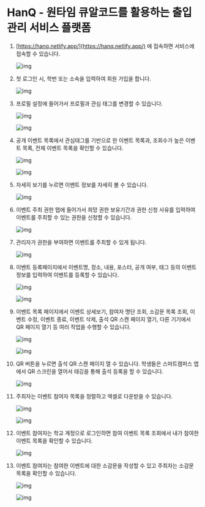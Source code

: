 # HanQ - 원타임 큐알코드를 활용하는 출입관리 서비스 플랫폼

1. [https://hanq.netlify.app/](https://hanq.netlify.app/) 에 접속하면 서비스에 접속할 수 있습니다.

   ![img](https://lh5.googleusercontent.com/GiPdUxXcln0XNukhrTk5-WpuQHUa0bjOzEKFzNSWbkBgXuqcnm_c7eInO9iKxL19M6nluJNJC6Ovf-7Aw42S3pDKR5jtfi0N7N34MJYiXD1drByKqi4INMj6EzmbpzM-38M4H-dzYOdN)

2. 첫 로그인 시, 학번 또는 소속을 입력하여 회원 가입을 합니다.

   ![img](https://lh5.googleusercontent.com/45k-2R9RNdFVYrZjV6DyDXUtqPJxCJtoJUKY-NShivvb20GY5q8SzjN7IyGiuHMSJE5Ud_5w6GsKL9yaMJR194SxlPWqRdxVwYLPU7updEKazCMe_QIqraYob51h4uvqLedupdZh8v2e)

3. 프로필 설정에 들어가서 프로필과 관심 태그를 변경할 수 있습니다.

   ![img](https://lh6.googleusercontent.com/7aRGHbDA82hfAk_CeMCH-SmhcYK9IM0BxuohclOjreHqnyO-DcBCPhvJVDbDVaRFWF6pGx3KzFnzoI6_6s53c54kI6Y7kEJWACU2mX4KzsHVcLwZy7_KNZPZegL8CeBkFljqjBCEjoLD)

   ![img](https://lh4.googleusercontent.com/Kvg-OxBZZzoY4heAgZ2TP7assoY7oJBrCJHcnEkPIMQdDAVEmzuKaGso071eD9jw1fx9aWxUPDju5sAF39fFpXwtHCX2_53MD_cIwOy3gyoS0i8FupDNGSplMzOwJ76luKmWvCOXEmeL)

4. 공개 이벤트 목록에서 관심태그를 기반으로 한 이벤트 목록과, 조회수가 높은 이벤트 목록, 전체 이벤트 목록을 확인할 수 있습니다.

   ![img](https://lh4.googleusercontent.com/3FO9VueLKD0Y-IMo7dcNeQ7rfOrkv4yxECs8KWOgHwec7W4M8hAJzDR93uugIwFB4xtXsmIU_yUPGwY1Oup4chEzkEKUaZZA8Ul10xvbN1hFLB9NmdfM-zMCtcBgO4Lo_tQUgxBprP56)

   ![img](https://lh6.googleusercontent.com/dayUKuLGu7CXT65wODn_emWHC0ekU6xUEJ7LYWakQPVlv0MXMevZ2F4sPeGc96nl0me0At3QC_6k4hJQGXWMiYOWaUW4aVVA6hhBRP-lyiAGD_1TF-h6f7RTqOQDZioGzxnVy9s1BvwY)

5. 자세히 보기를 누르면 이벤트 정보를 자세히 볼 수 있습니다.

   ![img](https://lh6.googleusercontent.com/q6bsn9uD1KaquX4M6L8XkLyvXMm8TuMESB-XB1CXoOMTkFPh44o_fU2-HDsmUGR8sO-6WxyZMuUrQGPOFOIngIfdv5pn_KEzbJFSJqj1DNgRlXDQ8tgFbIQNMZNVDHyOk9vVBD5SgBvq)

6. 이벤트 주최 권한 탭에 들어가서 희망 권한 보유기간과 권한 신청 사유를 입력하여 이벤트를 주최할 수 있는 권한을 신청할 수 있습니다.

   ![img](https://lh6.googleusercontent.com/iNWOzKxXKRiDZu31mBlcNUDQWIIs2JbgO0VsPwI-61UolfWnE-Q0LUb0XZUkUknIir1sDLDBtUi4Z05TcF6aKH0BVxxhMC4Rnsd-WXfruALHKjvjHasnVjmWdj9PSmNPHYDEQ4uqxPII)

7. 관리자가 권한을 부여하면 이벤트를 주최할 수 있게 됩니다.

   ![img](https://lh3.googleusercontent.com/vaQmt-cGEEs60nOazsEAf1CVYsfP1qvQUM_nz-mFksax9EfwjjYMbh35NwEbvLJR1IW4eFPDPCyaDUYpB11R0dtkmqivaHcsxYb_a1lNhdvrqizjVB-BGLHzc8NyS70J8kvZ-6xeHBG0)

8. 이벤트 등록페이지에서 이벤트명, 장소, 내용, 포스터, 공개 여부, 태그 등의 이벤트 정보를 입력하여 이벤트를 등록할 수 있습니다.

   ![img](https://lh4.googleusercontent.com/DvOpXLP-OlBA_iyXkXDAt5HCLXBjk4mBqvXzomdQKjOc8bdqZShfGMBH9HHxulGSqDMRek4gEgzqymmuHevphaAO6cA3kEeMX1qisyUYPvpOWk9MASj0m-ehDdtIhBIOH1Iw5NX-rzgL)

   ![img](https://lh6.googleusercontent.com/sRcEoAWNQXqT7RK86Op3_3hd_47i5UY98csv-FK8DuLhORz5DJbsBBtVlZs_q_ySL6CzztG331ZaRjl8gSCW93_on5emiy82v85vn-VGthfQKWLbx_0FJtJeiqs0XQye5kZGmkeKr-WA)

9. 이벤트 목록 페이지에서 이벤트 상세보기, 참여자 명단 조회, 소감문 목록 조회, 이벤트 수정, 이벤트 종료, 이벤트 삭제, 출석 QR 스캔 페이지 열기, 다른 기기에서 QR 페이지 열기 등 여러 작업을 수행할 수 있습니다.

   ![img](https://lh5.googleusercontent.com/hNHmHaFmWXywYifes42nw8YFqf30RvGKk08JEpxJhJ1uKBgc7yORzMMwfiUOop8g4D6iD3jXr76P2THeJ3_h3RtDkRHZk1gaQA_ZtwG0ImQ4rrpgOyzkc66J9Y7VGIdkIg21MYHYdhJ6)

   ![img](https://lh3.googleusercontent.com/Pvq3o_S2BbrDUEtLuEYk0Kg_qxRCwMfORL6aqdVFehPhCO2ZDHWuMGi6cMbXP8A4aW-2HqCZAdf6_OscULMJzBdZ5_gp1IidsB_q3GPoh4gakoVApYxGuDYCQGxWsMQdMdZR_J_K0P1j)

10. QR 버튼을 누르면 출석 QR 스캔 페이지 열 수 있습니다. 학생들은 스마트캠퍼스 앱에서 QR 스크린을 열어서 태깅을 통해 출석 등록을 할 수 있습니다.

    ![img](https://lh3.googleusercontent.com/l_k9FdL2gtHoU3zEImv8TB4vkXBHkwG2a__6Np5jtzJBttYhzHPJS0wETWmk8LWKhZE9rO7LtWvAD8eO1R6yip53WUihXCPxAUJu2yLxqWhR4_kGYxhv2pPBxDTrbSEJ2AlNVerkrC1q)

11. 주최자는 이벤트 참여자 목록을 정렬하고 엑셀로 다운받을 수 있습니다.

    ![img](https://lh3.googleusercontent.com/FnambFtGyn_b4p5MGND0YEPUIh4DJJuo8HKgbz4aUW8xHQSDlCTqFHhiiugd8cS9uxXOK1hrJ4MKyrXUaeSDrP92y769OPIZZrMuwX0ag5rvfgXeLUTw2AIbEREexjV0yRUDjH_ecRhg)

    ![img](https://lh3.googleusercontent.com/uSXfL3XnrpuSC7X6yM-WTXRvgBaO2wL16AisvODDTiixCtYxJYsP8laUukRB4TmSW5zhmkPd-m4RfDp925kTZnpH3gcDF_1ncRfR7uA8Wqdq-Y3mRgKZ0zzSOjnGBDAgMWddsDrGd-AT)

12. 이벤트 참여자는 학교 계정으로 로그인하면 참여 이벤트 목록 조회에서 내가 참여한 이벤트 목록을 확인할 수 있습니다.

    ![img](https://lh3.googleusercontent.com/OKNeOddx1USists4-ANSgMoVdqMQQLd6YyvkfcJHqchZCk57tdEey_7xzsVoU0-l7PObpWMIhz14uhFinzkLW-R_ADQzjk6bXL2sbYSCVD7Y9ixu1g9hRMefc1BvxFUl8eIE7kOCcsbh)

13. 이벤트 참여자는 참여한 이벤트에 대한 소감문을 작성할 수 있고 주최자는 소감문 목록을 확인할 수 있습니다.

    ![img](https://lh6.googleusercontent.com/a3mbbVnfenZZS4jEObL0tTm39GoA0kr0psJznHUSDBb7HbXnPZwqAx8sWbwqb0yieTB8-xZJd_T9qgJC65FlxY0qGvca7dHVSYoDxr2i0xgfzcPovQUMHBfDNSdV72K55h1mk8U7Wst1)

    ![img](https://lh3.googleusercontent.com/IqB1aCCF8-GCqhMKEs144Y0Ty3nmQ6WEu25ny3evNe8zYgz9KAlQrk5w5gN5aD8BUTvNPbnrNY8KkniSAKRSh5bPI7woCzq2jtuKUa0TaK51IdwHFjVP73jBasKtEEnDLOgdCVQtjXe1)

